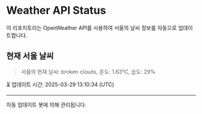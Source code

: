 
# Weather API Status

이 리포지토리는 OpenWeather API를 사용하여 서울의 날씨 정보를 자동으로 업데이트합니다.

## 현재 서울 날씨
> 서울의 현재 날씨: broken clouds, 온도: 1.63°C, 습도: 29%

⏳ 업데이트 시간: 2025-03-29 13:10:34 (UTC)

---
자동 업데이트 봇에 의해 관리됩니다.
